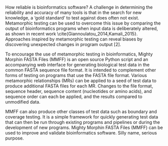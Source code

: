 How reliable is bioinformatics software? A challenge in determining the reliability and accuracy of many tools is that in the search for new knowledge, a ‘gold standard’ to test against does often not exist. Metamorphic testing can be used to overcome this issue by comparing the output of bioinformatics programs when input data is deliberately altered, as shown in recent work \cite{Giannoulatou_2014,Kamali_2015}. Approaches inspired by metamorphic testing can reveal biases by discovering unexpected changes in program output [2].

To encourage the use of metamorphic testing in bioinformatics, Mighty Morphin FASTA Files (MMFF) is an open source Python script and an accompanying web interface for generating biological test data in the common FASTA sequence file format.
It is intended to complement other forms of testing on programs that use the FASTA file format. Various  metamorphic relationships (MRs) can be applied to a seed of test data to produce additional FASTA files for each MR. Changes to the file format, sequence header, sequence content (nucleotides or amino acids), and sequence order can each be applied, and the results compared to unmodified data.

MMFF can also produce other classes of test data such as boundary and coverage testing. It is a simple framework for quickly generating test data that can then be run through existing programs and pipelines or during the development of new programs.
Mighty Morphin FASTA Files (MMFF) can be used to improve and validate bioinformatics software. Silly name, serious purpose.
